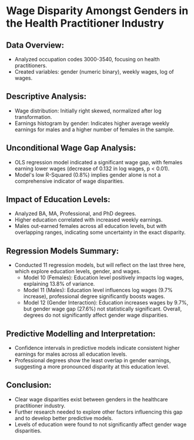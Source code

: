 # Wage Disparity Amongst Genders in the Health Practitioner Industry

## Data Overview:
- Analyzed occupation codes 3000-3540, focusing on health practitioners.
- Created variables: gender (numeric binary), weekly wages, log of wages.

## Descriptive Analysis:
- Wage distribution: Initially right skewed, normalized after log transformation.
- Earnings histogram by gender: Indicates higher average weekly earnings for males and a higher number of females in the sample.

## Unconditional Wage Gap Analysis:
- OLS regression model indicated a significant wage gap, with females earning lower wages (decrease of 0.132 in log wages, p < 0.01).
- Model's low R-Squared (0.8%) implies gender alone is not a comprehensive indicator of wage disparities.

## Impact of Education Levels:
- Analyzed BA, MA, Professional, and PhD degrees.
- Higher education correlated with increased weekly earnings.
- Males out-earned females across all education levels, but with overlapping ranges, indicating some uncertainty in the exact disparity.

## Regression Models Summary:
- Conducted 11 regression models, but will reflect on the last three here, which explore education levels, gender, and wages.
  - Model 10 (Females): Education level positively impacts log wages, explaining 13.8% of variance.
  - Model 11 (Males): Education level influences log wages (9.7% increase), professional degree significantly boosts wages.
  - Model 12 (Gender Interaction): Education increases wages by 9.7%, but gender wage gap (27.6%) not statistically significant. Overall, degrees do not significantly affect gender wage disparities.

## Predictive Modelling and Interpretation:
- Confidence intervals in predictive models indicate consistent higher earnings for males across all education levels.
- Professional degrees show the least overlap in gender earnings, suggesting a more pronounced disparity at this education level.

## Conclusion:
- Clear wage disparities exist between genders in the healthcare practitioner industry.
- Further research needed to explore other factors influencing this gap and to develop better predictive models.
- Levels of education were found to not significantly affect gender wage disparities.
